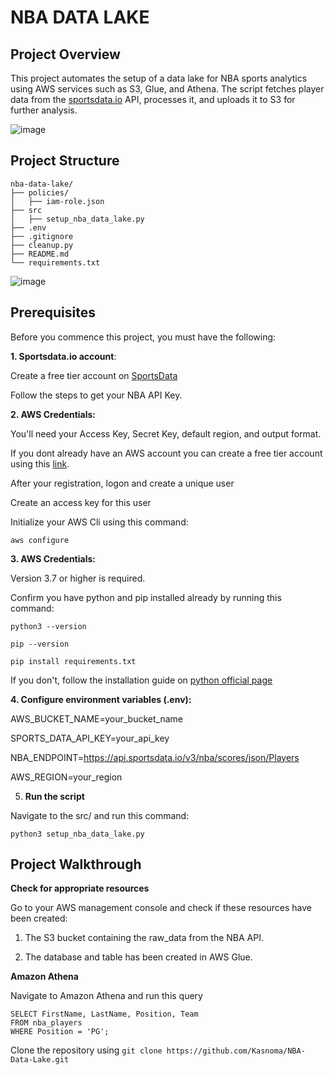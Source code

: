 # NBA DATA LAKE
## Project Overview

This project automates the setup of a data lake for NBA sports analytics using AWS services such as S3, Glue, and Athena. The script fetches player data from the [sportsdata.io](https://sportsdata.io) API, processes it, and uploads it to S3 for further analysis.



![image](https://github.com/user-attachments/assets/24afd4bd-27d8-45e5-be6a-8ff55f18f594)


## Project Structure

```
nba-data-lake/
├── policies/
│   ├── iam-role.json        
├── src
│   ├── setup_nba_data_lake.py          
├── .env
├── .gitignore
├── cleanup.py
├── README.md
└── requirements.txt

```    


![image](https://github.com/user-attachments/assets/ccc58ef3-cccd-494d-b6a7-3e456d34db71)


## Prerequisites
Before you commence this project, you must have the following:

**1. Sportsdata.io account**: 

Create a free tier account on [SportsData ](https://sportsdata.io/)

Follow the steps to get your NBA API Key.

**2. AWS Credentials:**

You'll need your Access Key, Secret Key, default region, and output format.

If you dont already have an AWS account you can create a free tier account using this [link](https://signin.aws.amazon.com/signup?request_type=register).

After your registration, logon and create a unique user

Create an access key for this user

Initialize your AWS Cli using this command: 

`aws configure`

**3. AWS Credentials:**

Version 3.7 or higher is required.

Confirm you have python and pip installed already by running this command:

`python3 --version`

`pip --version`

`pip install requirements.txt`

If you don't, follow the installation guide on [python official page](https://www.python.org/downloads/) 

**4. Configure environment variables (.env):**

AWS_BUCKET_NAME=your_bucket_name

SPORTS_DATA_API_KEY=your_api_key

NBA_ENDPOINT=https://api.sportsdata.io/v3/nba/scores/json/Players

AWS_REGION=your_region


5. **Run the script**
   
Navigate to the src/ and run this command:

```
python3 setup_nba_data_lake.py
```

## Project Walkthrough

**Check for  appropriate resources**

Go to your AWS management console and check if these resources have been created:

1. The S3 bucket containing the raw_data from the NBA API.
   
2. The database and table has been created in AWS Glue.

**Amazon Athena**

Navigate to Amazon Athena and run this query
```
SELECT FirstName, LastName, Position, Team
FROM nba_players
WHERE Position = 'PG';
```

Clone the repository using `git clone https://github.com/Kasnoma/NBA-Data-Lake.git`
